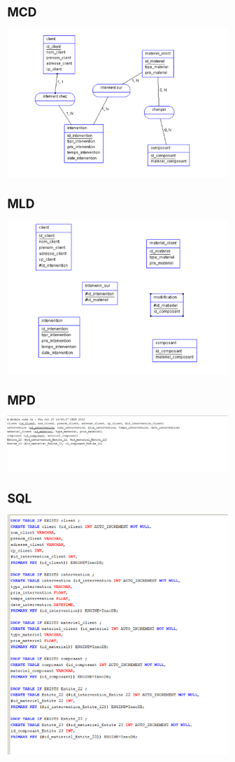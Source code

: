 # MCD
![Alt text](<MCD TP3-1.png>) 
# MLD
![Alt text](<MLD TP3-1.png>) 
# MPD
![Alt text](<MPD TP3-1.png>) 
# SQL
![Alt text](<SQL TP3-1.png>)